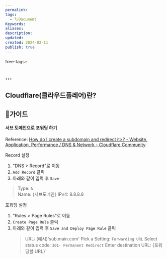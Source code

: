 ```yaml
---
permalink: 
tags:
  - 🏷️Document
Keywords: 
aliases: 
description: 
updated: 
created: 2024-02-11
publish: true
---
```

free-tags:: 

## ...

## Cloudflare(클라우드플레어)란?


## 가이드

#### 서브 도메인으로 포워딩 하기
Reference: [How do I create a subdomain and redirect it>? - Website, Application, Performance / DNS & Network - Cloudflare Community](https://community.cloudflare.com/t/how-do-i-create-a-subdomain-and-redirect-it/74956)

Record 설정
1. "DNS > Record"로 이동
2. `Add Record` 클릭 
3. 아래와 같이 입력 후 `Save`
>    Type: `A`  
>    Name: {서브도메인}
>    IPv4: 8.8.8.8

포워딩 설정
1. "Rules > Page Rules"로 이동
2. `Create Page Rule` 클릭
3. 아래와 같이 입력 후  `Save and Deploy Page Rule` 클릭
   >URL: (예시)'sub.main.com'
   >Pick a Setting: `Forwarding URL`
   >Select status code: `301- Permanent Redirect`
   >Enter destination URL: {포워딩할 URL}`